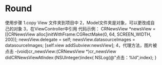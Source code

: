 # Round
使用步骤
1.copy View 文件夹到项目中
2，Model文件夹是对象，可以更改成自己的对象
3，在ViewController中引用
代码示例：
    CRNewsView *newsView = [[CRNewsView alloc]initWithFrame:CGRectMake(0, 64, SCREEN_WIDTH, 200)];
    newsView.delegate = self;
    newsView.datasourceImages = datasourceImages;
    [self.view addSubview:newsView];
4，代理方法，图片被点击
-(void)cr_newsView:(CRNewsView *)cr_newsView didCRNewsViewAtIndex:(NSUInteger)index{
    NSLog(@"点击：%ld",index);
}
